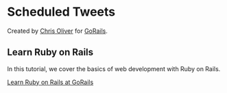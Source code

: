 # Scheduled Tweets

Created by [Chris Oliver](https://github.com/excid3) for [GoRails](https://gorails.com).

## Learn Ruby on Rails

In this tutorial, we cover the basics of web development with Ruby on Rails.

[Learn Ruby on Rails at GoRails](https://gorails.com/start)
